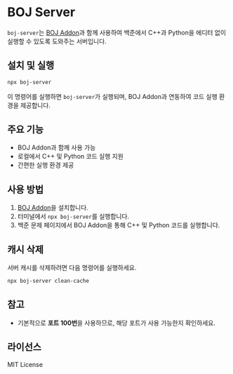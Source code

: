# BOJ Server

`boj-server`는 [BOJ Addon](https://chromewebstore.google.com/search/BOJ%20Addon?hl=ko)과 함께 사용하여 백준에서 C++과 Python을 에디터 없이 실행할 수 있도록 도와주는 서버입니다.

## 설치 및 실행

```sh
npx boj-server
```

이 명령어를 실행하면 `boj-server`가 실행되며, BOJ Addon과 연동하여 코드 실행 환경을 제공합니다.

## 주요 기능

- BOJ Addon과 함께 사용 가능
- 로컬에서 C++ 및 Python 코드 실행 지원
- 간편한 실행 환경 제공

## 사용 방법

1. [BOJ Addon](https://chromewebstore.google.com/search/BOJ%20Addon?hl=ko)을 설치합니다.
2. 터미널에서 `npx boj-server`를 실행합니다.
3. 백준 문제 페이지에서 BOJ Addon을 통해 C++ 및 Python 코드를 실행합니다.

## 캐시 삭제

서버 캐시를 삭제하려면 다음 명령어를 실행하세요.

```sh
npx boj-server clean-cache
```

## 참고

- 기본적으로 **포트 100번**을 사용하므로, 해당 포트가 사용 가능한지 확인하세요.

## 라이선스

MIT License

